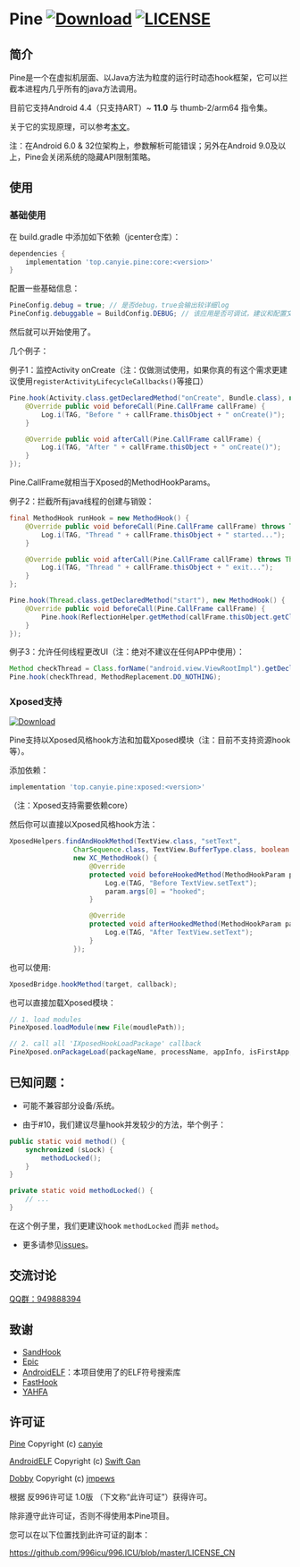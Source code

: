 # Pine [![Download](https://api.bintray.com/packages/canyie/pine/core/images/download.svg)](https://bintray.com/canyie/pine/core/_latestVersion) [![LICENSE](https://img.shields.io/badge/license-Anti%20996-blue.svg)](https://github.com/996icu/996.ICU/blob/master/LICENSE_CN)
## 简介
Pine是一个在虚拟机层面、以Java方法为粒度的运行时动态hook框架，它可以拦截本进程内几乎所有的java方法调用。

目前它支持Android 4.4（只支持ART）~ **11.0** 与 thumb-2/arm64 指令集。

关于它的实现原理，可以参考[本文](https://canyie.github.io/2020/04/27/dynamic-hooking-framework-on-art/)。

注：在Android 6.0 & 32位架构上，参数解析可能错误；另外在Android 9.0及以上，Pine会关闭系统的隐藏API限制策略。

## 使用
### 基础使用
在 build.gradle 中添加如下依赖（jcenter仓库）：
```groovy
dependencies {
    implementation 'top.canyie.pine:core:<version>'
}
```
配置一些基础信息：
```java
PineConfig.debug = true; // 是否debug，true会输出较详细log
PineConfig.debuggable = BuildConfig.DEBUG; // 该应用是否可调试，建议和配置文件中的值保持一致，否则会出现问题
```
然后就可以开始使用了。

几个例子：

例子1：监控Activity onCreate（注：仅做测试使用，如果你真的有这个需求更建议使用`registerActivityLifecycleCallbacks()`等接口）
```java
Pine.hook(Activity.class.getDeclaredMethod("onCreate", Bundle.class), new MethodHook() {
    @Override public void beforeCall(Pine.CallFrame callFrame) {
        Log.i(TAG, "Before " + callFrame.thisObject + " onCreate()");
    }

    @Override public void afterCall(Pine.CallFrame callFrame) {
        Log.i(TAG, "After " + callFrame.thisObject + " onCreate()");
    }
});
```

Pine.CallFrame就相当于Xposed的MethodHookParams。

例子2：拦截所有java线程的创建与销毁：
```java
final MethodHook runHook = new MethodHook() {
    @Override public void beforeCall(Pine.CallFrame callFrame) throws Throwable {
        Log.i(TAG, "Thread " + callFrame.thisObject + " started...");
    }

    @Override public void afterCall(Pine.CallFrame callFrame) throws Throwable {
        Log.i(TAG, "Thread " + callFrame.thisObject + " exit...");
    }
};

Pine.hook(Thread.class.getDeclaredMethod("start"), new MethodHook() {
    @Override public void beforeCall(Pine.CallFrame callFrame) {
        Pine.hook(ReflectionHelper.getMethod(callFrame.thisObject.getClass(), "run"), runHook);
    }
});
```

例子3：允许任何线程更改UI（注：绝对不建议在任何APP中使用）：
```java
Method checkThread = Class.forName("android.view.ViewRootImpl").getDeclaredMethod("checkThread");
Pine.hook(checkThread, MethodReplacement.DO_NOTHING);
```

### Xposed支持
[![Download](https://api.bintray.com/packages/canyie/pine/xposed/images/download.svg)](https://bintray.com/canyie/pine/xposed/_latestVersion)

Pine支持以Xposed风格hook方法和加载Xposed模块（注：目前不支持资源hook等）。

添加依赖：
```groovy
implementation 'top.canyie.pine:xposed:<version>'
```
（注：Xposed支持需要依赖core）

然后你可以直接以Xposed风格hook方法：
```java
XposedHelpers.findAndHookMethod(TextView.class, "setText",
                CharSequence.class, TextView.BufferType.class, boolean.class, int.class,
                new XC_MethodHook() {
                    @Override
                    protected void beforeHookedMethod(MethodHookParam param) throws Throwable {
                        Log.e(TAG, "Before TextView.setText");
                        param.args[0] = "hooked";
                    }

                    @Override
                    protected void afterHookedMethod(MethodHookParam param) throws Throwable {
                        Log.e(TAG, "After TextView.setText");
                    }
                });
```
也可以使用:
```java
XposedBridge.hookMethod(target, callback);
```

也可以直接加载Xposed模块：
```java
// 1. load modules
PineXposed.loadModule(new File(moudlePath));

// 2. call all 'IXposedHookLoadPackage' callback
PineXposed.onPackageLoad(packageName, processName, appInfo, isFirstApp, classLoader);
```

## 已知问题：
- 可能不兼容部分设备/系统。

- 由于#10，我们建议尽量hook并发较少的方法，举个例子：
```java
public static void method() {
    synchronized (sLock) {
        methodLocked();
    }
}

private static void methodLocked() {
    // ...
}
```
在这个例子里，我们更建议hook `methodLocked` 而非 `method`。

- 更多请参见[issues](https://github.com/canyie/pine/issues)。

## 交流讨论
[QQ群：949888394](https://shang.qq.com/wpa/qunwpa?idkey=25549719b948d2aaeb9e579955e39d71768111844b370fcb824d43b9b20e1c04)

## 致谢
- [SandHook](https://github.com/ganyao114/SandHook)
- [Epic](https://github.com/tiann/epic)
- [AndroidELF](https://github.com/ganyao114/AndroidELF)：本项目使用了的ELF符号搜索库
- [FastHook](https://github.com/turing-technician/FastHook)
- [YAHFA](https://github.com/PAGalaxyLab/YAHFA)

## 许可证
[Pine](https://github.com/canyie/pine) Copyright (c) [canyie](http://github.com/canyie)

[AndroidELF](https://github.com/ganyao114/AndroidELF)  Copyright (c) [Swift Gan](https://github.com/ganyao114)

[Dobby](https://github.com/jmpews/Dobby)  Copyright (c) [jmpews](https://github.com/jmpews)

根据 反996许可证 1.0版 （下文称“此许可证”）获得许可。

除非遵守此许可证，否则不得使用本Pine项目。

您可以在以下位置找到此许可证的副本：

https://github.com/996icu/996.ICU/blob/master/LICENSE_CN